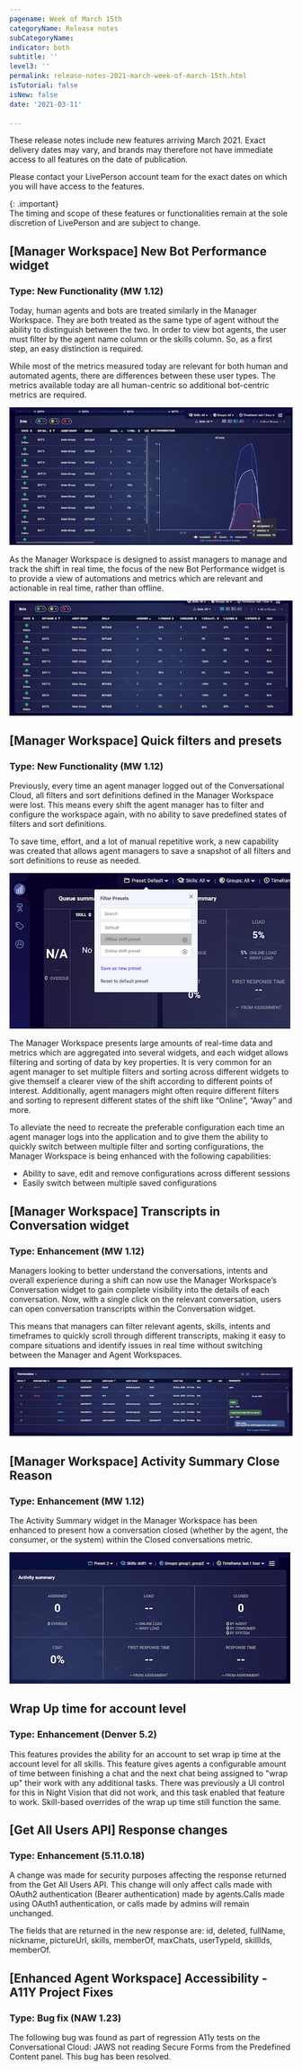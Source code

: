 ```yaml
---
pagename: Week of March 15th
categoryName: Release notes
subCategoryName: 
indicator: both
subtitle: ''
level3: ''
permalink: release-notes-2021-march-week-of-march-15th.html
isTutorial: false
isNew: false
date: '2021-03-11'

---
```


These release notes include new features arriving March 2021. Exact delivery dates may vary, and brands may therefore not have immediate access to all features on the date of publication.

Please contact your LivePerson account team for the exact dates on which you will have access to the features.

{: .important}  
The timing and scope of these features or functionalities remain at the sole discretion of LivePerson and are subject to change.

## [Manager Workspace] New Bot Performance widget
### Type: New Functionality (MW 1.12)

Today, human agents and bots are treated similarly in the Manager Workspace. They are both treated as the same type of agent without the ability to distinguish between the two. In order to view bot agents, the user must filter by the agent name column or the skills column. So, as a first step, an easy distinction is required.

While most of the metrics measured today are relevant for both human and automated agents, there are differences between these user types. The metrics available today are all human-centric so additional bot-centric metrics are required.

![](img/week-of-march-15th-1.png)

As the Manager Workspace  is designed to assist managers to manage and track the shift in real time, the focus of the new Bot Performance widget is to provide a view of automations and metrics which are relevant and actionable in real time, rather than offline.

![](img/week-of-march-15th-3.png)

## [Manager Workspace] Quick filters and presets 
### Type: New Functionality (MW 1.12)

Previously, every time an agent manager logged out of the Conversational Cloud, all filters and sort definitions defined in the Manager Workspace were lost. This means every shift the agent manager has to filter and configure the workspace again, with no ability to save predefined states of filters and sort definitions.

To save time, effort, and a lot of manual repetitive work, a new capability was created that allows agent managers to save a snapshot of all filters and sort definitions to reuse as needed.

![](img/week-of-march-15th-4.png)

The Manager Workspace presents large amounts of real-time data and metrics which are aggregated into several widgets, and each widget allows filtering and sorting of data by key properties. It is very common for an agent manager to set multiple filters and sorting across different widgets to give themself a clearer view of the shift according to different points of interest. Additionally, agent managers might often require different filters and sorting to represent different states of the shift like “Online”, “Away” and more.

To alleviate the need to recreate the preferable configuration each time an agent manager logs into the application and to give them the ability to quickly switch between multiple filter and sorting configurations, the Manager Workspace is being enhanced with the following capabilities:
* Ability to save, edit and remove configurations across different sessions 
* Easily switch between multiple saved configurations 

## [Manager Workspace] Transcripts in Conversation widget  
### Type: Enhancement (MW 1.12)

Managers looking to better understand the conversations, intents and overall experience during a shift can now use the Manager Workspace’s Conversation widget to gain complete visibility into the details of each conversation. Now, with a single click on the relevant conversation, users can open conversation transcripts within the Conversation widget. 

This means that managers can filter relevant agents, skills, intents and timeframes to quickly scroll through different transcripts, making it easy to compare situations and identify issues in real time without switching between the Manager and Agent Workspaces. 

![](img/week-of-march-15th-5.png)

## [Manager Workspace] Activity Summary Close Reason
### Type: Enhancement (MW 1.12)

The Activity Summary widget in the Manager Workspace has been enhanced to present how a conversation closed (whether by the agent, the consumer, or the system) within the Closed conversations metric. 

![](img/week-of-march-15th-6.png)

## Wrap Up time for account level
### Type: Enhancement (Denver 5.2)

This features provides the ability for an account to set wrap ip time at the account level for all skills. This feature gives agents a configurable amount of time between finishing a chat and the next chat being assigned to "wrap up" their work with any additional tasks. There was previously a UI control for this in Night Vision that did not work, and this task enabled that feature to work. Skill-based overrides of the wrap up time still function the same.

## [Get All Users API] Response changes
### Type: Enhancement (5.11.0.18)

A change was made for security purposes affecting the response returned from the Get All Users API. This change will only affect calls made with OAuth2 authentication (Bearer authentication) made by agents.Calls made using OAuth1 authentication, or calls made by admins will remain unchanged.

The fields that are returned in the new response are:
id, 
deleted, 
fullName, 
nickname, 
pictureUrl, 
skills, 
memberOf, 
maxChats, 
userTypeId, 
skillIds, 
memberOf.

## [Enhanced Agent Workspace] Accessibility -  A11Y Project Fixes
### Type: Bug fix (NAW 1.23)

The following bug was found as part of regression A11y tests on the Conversational Cloud: JAWS not reading Secure Forms from the Predefined Content panel. This bug has been resolved. 
